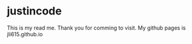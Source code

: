 # justincode
This is my read me. Thank you for comming to visit. My github pages is jli615.github.io

